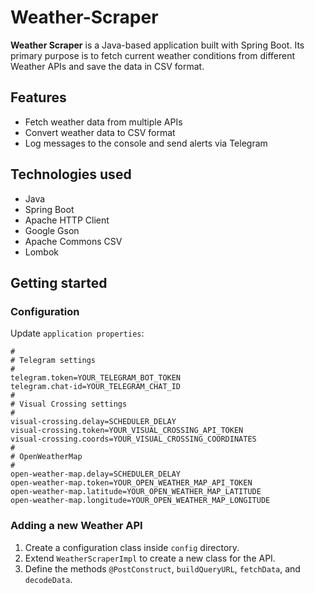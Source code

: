 # Weather-Scraper

**Weather Scraper** is a Java-based application built with Spring Boot. Its primary purpose is to fetch current weather
conditions from different Weather APIs and save the data in CSV format.

## Features

- Fetch weather data from multiple APIs
- Convert weather data to CSV format
- Log messages to the console and send alerts via Telegram

## Technologies used

- Java
- Spring Boot
- Apache HTTP Client
- Google Gson
- Apache Commons CSV
- Lombok

## Getting started

### Configuration

Update `application properties`:

```properties
#
# Telegram settings
#
telegram.token=YOUR_TELEGRAM_BOT_TOKEN
telegram.chat-id=YOUR_TELEGRAM_CHAT_ID
#
# Visual Crossing settings
#
visual-crossing.delay=SCHEDULER_DELAY
visual-crossing.token=YOUR_VISUAL_CROSSING_API_TOKEN
visual-crossing.coords=YOUR_VISUAL_CROSSING_COORDINATES
#
# OpenWeatherMap
#
open-weather-map.delay=SCHEDULER_DELAY
open-weather-map.token=YOUR_OPEN_WEATHER_MAP_API_TOKEN
open-weather-map.latitude=YOUR_OPEN_WEATHER_MAP_LATITUDE
open-weather-map.longitude=YOUR_OPEN_WEATHER_MAP_LONGITUDE

```

### Adding a new Weather API

1. Create a configuration class inside `config` directory.
2. Extend `WeatherScraperImpl` to create a new class for the API.
3. Define the methods `@PostConstruct`, `buildQueryURL`, `fetchData`, and `decodeData`.
